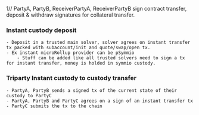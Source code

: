 1// PartyA, PartyB, ReceiverPartyA, ReceiverPartyB sign contract transfer, deposit & withdraw signatures for collateral transfer. 


### Instant custody deposit
    - Deposit in a trusted main solver, solver agrees on instant transfer tx packed with subaccount/init and quote/swap/open tx.
    - Ex instant microRollup provider can be pSymmio
        - Stuff can be added like all trusted solvers need to sign a tx for instant transfer, money is holded in symmio custody.

### Triparty Instant custody to custody transfer
    - PartyA, PartyB sends a signed tx of the current state of their custody to PartyC
    - PartyA, PartyB and PartyC agrees on a sign of an instant transfer tx
    - PartyC submits the tx to the chain